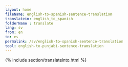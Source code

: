 ```yaml
---
layout: home
fileName: english-to-spanish-sentence-translation
translatein: english_to_spanish
folderName : translate
lang: sv
from: en
to: es
permalink: /sv/english-to-spanish-sentence-translation
tool: english-to-punjabi-sentence-translation
---
```

{% include section/translateinto.html %}